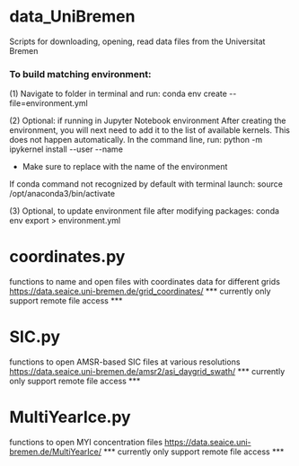 # data_UniBremen
Scripts for downloading, opening, read data files from the Universitat Bremen

### To build matching environment:

(1) Navigate to folder in terminal and run:
conda env create --file=environment.yml

(2) Optional: if running in Jupyter Notebook environment
After creating the environment, you will next need to add it to the list of available kernels. 
This does not happen automatically. In the command line, run:
python -m ipykernel install --user --name <NAME>
* Make sure to replace <NAME> with the name of the environment

If conda command not recognized by default with terminal launch:
source /opt/anaconda3/bin/activate

(3) Optional, to update environment file after modifying packages:
conda env export > environment.yml


# coordinates.py
functions to name and open files with coordinates data for different grids
https://data.seaice.uni-bremen.de/grid_coordinates/
*** currently only support remote file access ***

# SIC.py
functions to open AMSR-based SIC files at various resolutions
https://data.seaice.uni-bremen.de/amsr2/asi_daygrid_swath/
*** currently only support remote file access ***

# MultiYearIce.py
functions to open MYI concentration files
https://data.seaice.uni-bremen.de/MultiYearIce/ 
*** currently only support remote file access ***
